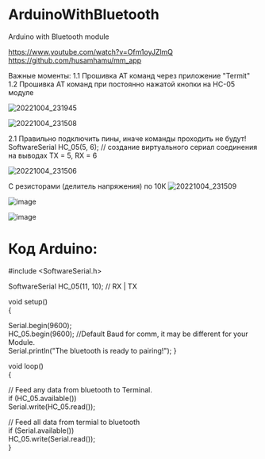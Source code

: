 # ArduinoWithBluetooth
Arduino with Bluetooth module

https://www.youtube.com/watch?v=Ofm1oyJZlmQ
https://github.com/husamhamu/mm_app



Важные моменты:
1.1 Прошивка АТ команд через приложение "Termit"
1.2 Прошивка АТ команд при постоянно нажатой кнопки на HC-05 модуле

![20221004_231945](https://user-images.githubusercontent.com/28355711/194031419-cbbb14bd-3319-4d73-bef4-69d7200b4fba.jpg)

![20221004_231508](https://user-images.githubusercontent.com/28355711/194030619-c69bb85b-3a73-46d6-8258-110492d69539.png)


2.1 Правильно подключить пины, иначе команды проходить не будут!
SoftwareSerial HC_05(5, 6); // создание виртуального сериал соединения на выводах TX = 5, RX = 6

![20221004_231506](https://user-images.githubusercontent.com/28355711/194031222-bc9ded63-bb84-4679-9eb2-fbc4c89bd45b.jpg)

С резисторами (делитель напряжения) по 10К
![20221004_231509](https://user-images.githubusercontent.com/28355711/194032432-f93b63e9-c294-4716-b077-ba7c58ecbc1b.png)

![image](https://user-images.githubusercontent.com/28355711/194367234-201b2115-dc5b-4041-b84e-069a055e791e.png)

![image](https://user-images.githubusercontent.com/28355711/194469137-43de4f79-920f-4672-81f7-0c59e98e41c7.png)

# Код Arduino:
 
\#include <SoftwareSerial.h>

SoftwareSerial HC_05(11, 10); // RX | TX

void setup()\
 {
 
  Serial.begin(9600);\
  HC_05.begin(9600);  //Default Baud for comm, it may be different for your Module.\
  Serial.println("The bluetooth is ready to pairing!"); 
}
 
void loop()\
{
 
  // Feed any data from bluetooth to Terminal.\
  if (HC_05.available())\
    Serial.write(HC_05.read());
 
  // Feed all data from termial to bluetooth\
  if (Serial.available())\
    HC_05.write(Serial.read());\
}
